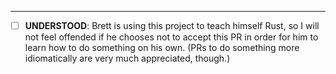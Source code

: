 
---
- [ ] **UNDERSTOOD**: Brett is using this project to teach himself Rust, so I will
not feel offended if he chooses not to accept this PR in order for him to learn how to do
something on his own. (PRs to do something more idiomatically are very much appreciated,
though.)
